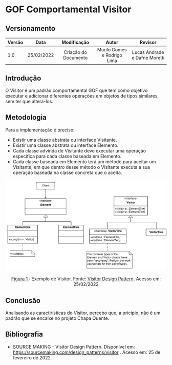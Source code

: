 # GOF Comportamental Visitor

## Versionamento

| Versão |    Data    |     Modificação      | Autor | Revisor |
| ------ | :--------: | :------------------: | :---: | :-----: |
| 1.0    | 25/02/2022 | Criação do Documento | Murilo Gomes e Rodrigo Lima | Lucas Andrade e Dafne Moretti |

<!-- NÃO ESQUECER DE ADICIONAR AO "/_sidebar.md" -->

## Introdução
O Visitor é um padrão comportamental GOF que tem como objetivo executar e adicionar diferentes operações em objetos de tipos similares, sem ter que alterá-los. 

## Metodologia
Para a implementação é preciso:
 - Existir uma classe abstrata ou interface Visitante.
 - Existir uma classe abstrata ou interface Elemento.
 - Cada classe advinda de Visitante deve executar uma operação específica para cada classe baseada em Elemento.
 - Cada classe baseada em Elemento terá um método para aceitar um Visitante, em que dentro desse método o Visitante executa a sua operação baseada na classe concreta que o aceita.

![Exemplo de Visitor](../../assets/images/visitor.png)

<figcaption style="text-align: center"><a href="../../assets/images/visitor.png" >Figura 1 </a>: Exemplo de Visitor. Fonte: <a href="https://sourcemaking.com/design_patterns/visitor" > Visitor Design Pattern</a>. Acesso em: 25/02/2022 </figcaption>

## Conclusão
Analisando as caractirísticas do Visitor, percebo que, a pricipio, não é um padrão que se encaixe no projeto Chapa Quente.

## Bibliografia
* SOURCE MAKING - Visitor Design Pattern. Disponível em: https://sourcemaking.com/design_patterns/visitor . Acesso em: 25 de fevereiro de 2022.